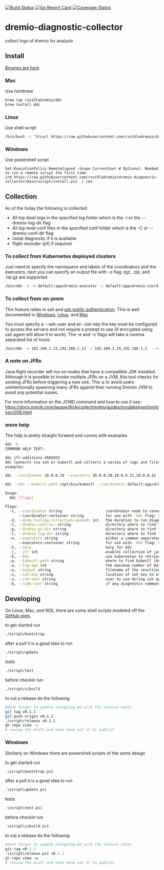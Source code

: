 [![Build Status](https://github.com/rsvihladremio/dremio-diagnostic-collector/actions/workflows/go.yml/badge.svg)](https://github.com/rsvihladremio/dremio-diagnostic-collector/actions/workflows/go.yml)
[![Go Report Card](https://goreportcard.com/badge/github.com/rsvihladremio/dremio-diagnostic-collector)](https://goreportcard.com/report/github.com/rsvihladremio/dremio-diagnostic-collector)
[![Coverage Status](https://coveralls.io/repos/github/rsvihladremio/dremio-diagnostic-collector/badge.svg?branch=main)](https://coveralls.io/github/rsvihladremio/dremio-diagnostic-collector?branch=main)


# dremio-diagnostic-collector

collect logs of dremio for analysis

## Install

[Binaries are here](https://github.com/rsvihladremio/dremio-diagnostic-collector/releases)

### Mac

Use hombrew

```sh
brew tap rsvihladremio/ddc
brew install ddc
```

### Linux

Use shell script

```sh
/bin/bash -c "$(curl https://raw.githubusercontent.com/rsvihladremio/dremio-diagnostic-collector/main/script/install)"
```

### Windows

Use powershell script

```pwsh
Set-ExecutionPolicy RemoteSigned -Scope CurrentUser # Optional: Needed to run a remote script the first time
irm https://raw.githubusercontent.com/rsvihladremio/dremio-diagnostic-collector/main/script/install.ps1  | iex 
```
## Collection

As of the today the following is collected

* All top level logs in the specified log folder which is the -l or the --dremio-log-dir flag
* All top level conf files in the specified conf folder which is the -C or --dremio-conf-dir flag
* iostat diagnostic if it is available
* flight recorder (jrf) if required

### To collect from Kubernetes deployed clusters

Just need to specify the namespace and labels of the coordinators and the executors, next you can specify an output file with -o flag
.tgz, .zip, and .tar.gz are supported

```sh
/bin/ddc -k -e default:app=dremio-executor -c default:app=dremio-coordinator -o ~/Downloads/k8s-diag.tgz
```

### To collect from on-prem

This feature relies in ssh and [ssh public authentication](https://www.ssh.com/academy/ssh/public-key-authentication).
This is well documented in [Windows](https://docs.microsoft.com/en-us/windows-server/administration/openssh/openssh_keymanagement),
[Linux](https://www.redhat.com/sysadmin/key-based-authentication-ssh), and [Mac](https://www.linode.com/docs/guides/connect-to-server-over-ssh-on-mac/)

You must specify a --ssh-user and an -ssh-key the key must be configured to access the servers and not require a prompt to use (if encrypted using ssh agent will allow it to work).
The -e and -c flags will take a comma separated list of hosts

```sh
/bin/ddc -e 192.168.1.12,192.168.1.13 -c 192.168.1.19,192.168.1.2  --ssh-user ubuntu --ssh-key ~/.ssh/id_rsa -o ~/Downloads/k8s-diag.tgz
```

### A note on JFRs

Java flight recorder will run on nodes that have a compatible JDK installed. Although it is possible to invoke multiple JFRs on a JVM, this tool checks for existing JFRs before triggering a new one. This is to avoid users unintentionally spawning many JFRs against their running Dremio JVM to avoid any potential issues.

For more information on the JCMD command and how to use it see: https://docs.oracle.com/javase/8/docs/technotes/guides/troubleshoot/tooldescr006.html

### more help

The help is pretty straight forward and comes with examples

```sh
ddc -h
COMMAND HELP TEXT:

ddc jfr-additions-260d353
ddc connects via ssh or kubectl and collects a series of logs and files for dremio, then puts those collected files in an archive
examples:

ddc --coordinator 10.0.0.19 --executors 10.0.0.20,10.0.0.21,10.0.0.22 --ssh-key $HOME/.ssh/id_rsa_dremio --output diag.zip

ddc --k8s --kubectl-path /opt/bin/kubectl --coordinator default:app=dremio-coordinator-dremio --executors default:app=dremio-executor --output diag.tar.gz

Usage:
  ddc [flags]

Flags:
  -c, --coordinator string                    coordinator node to connect to for collection
      --coordinator-container string          for use with -k8s flag: sets the container name to use to retrieve logs in the coordinators (default "dremio-master-coordinator")
  -d, --diag-tooling-collection-seconds int   the duration to run diagnostic collection tools like iostat, jstack etc (default 60)
  -C, --dremio-conf-dir string                directory where to find the configuration files for kubernetes this defaults to /opt/dremio/conf and for ssh this defaults to /etc/dremio/
  -g, --dremio-gc-dir string                  directory where to find the GC logs (default "/var/log/dremio")
  -l, --dremio-log-dir string                 directory where to find the logs (default "/var/log/dremio")
  -e, --executors string                      either a common separated list or a ip range of executors nodes to connect to
      --executors-container string            for use with -k8s flag: sets the container name to use to retrieve logs in the executors (default "dremio-executor")
  -h, --help                                  help for ddc
  -j, --jfr int                               enables collection of java flight recorder (jfr), time specified in seconds
  -k, --k8s                                   use kubernetes to retrieve the diagnostics instead of ssh, instead of hosts pass in labels to the --cordinator and --executors flags
  -p, --kubectl-path string                   where to find kubectl (default "kubectl")
  -a, --log-age int                           the maximum number of days to go back for log retreival (default is no filter and will retrieve all logs)
  -o, --output string                         filename of the resulting archived (tar) and compressed (gzip) file (default "diag.tgz")
  -s, --ssh-key string                        location of ssh key to use to login
  -u, --ssh-user string                       user to use during ssh operations to login
  -b, --sudo-user string                      if any diagnostcs commands need a sudo user (i.e. for jcmd)

```


## Developing

On Linux, Mac, and WSL there are some shell scripts modeled off the [GitHub ones](https://github.com/github/scripts-to-rule-them-all)

to get started run

```sh
./script/bootstrap
```

after a pull it is a good idea to run

```sh
./script/update
```

tests

```sh
./script/test
```

before checkin run

```sh
./script/cibuild
```

to cut a release do the following

```sh
#dont forget to update changelog.md with the release notes
git tag v0.1.1
git push origin v0.1.1
./script/release v0.1.1
gh repo view -w
# review the draft and when done set it to publish
```
### Windows
Similarly on Windows there are powershell scripts of the same design

to get started run

```powershell
.\script\bootstrap.ps1
```

after a pull it is a good idea to run

```powershell
.\script\update.ps1
```

tests

```powershell
.\script\test.ps1
```

before checkin run

```powershell
.\script\cibuild.ps1
```

to cut a release do the following

```powershell
#dont forget to update changelog.md with the release notes
git tag v0.1.1
.\script\release.ps1 v0.1.1
gh repo view -w
# review the draft and when done set it to publish
```

